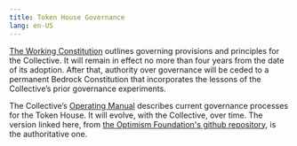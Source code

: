 ```yaml
---
title: Token House Governance
lang: en-US
---
```


[The Working Constitution](https://gov.optimism.io/t/working-constitution-of-the-optimism-collective/55) outlines governing provisions and principles for the Collective. 
It will remain in effect no more than four years from the date of its adoption. 
After that, authority over governance will be ceded to a permanent Bedrock Constitution that incorporates the lessons of the Collective’s prior governance experiments.

The Collective’s [Operating Manual](https://github.com/ethereum-optimism/OPerating-manual/blob/main/manual.md) describes current governance processes for the Token House. 
It will evolve, with the Collective, over time. 
The version linked here, from [the Optimism Foundation's github repository](https://github.com/ethereum-optimism/OPerating-manual), is the authoritative one.

